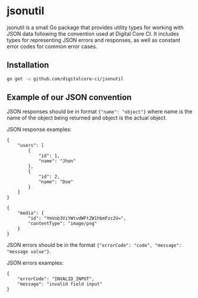 # jsonutil

jsonutil is a small Go package that provides utility types for working with JSON data following the convention used at Digital Core CI.
It includes types for representing JSON errors and responses, as well as constant error codes for common error cases.

## Installation

```bash
go get -u github.com/digitalcore-ci/jsonutil
```

## Example of our JSON convention

JSON responses should be in format `{"name": "object"}` where name is the name of the object being returned and object is the actual object.

JSON response examples:

```
{
    "users": [
        {
            "id": 1,
            "name": "Jhon"
        },
        {
            "id": 2,
            "name": "Doe"
        }
    ]
}
```

```
{
    "media": {
        "id": "YmVob3ViYWtvdWFtZW1hbmFzc2U=",
        "contentType": "image/png"
    }
}
```

JSON errors should be in the format `{"errorCode": "code", "message": "message value"}`.

JSON errors examples:

```
{
    "errorCode": "INVALID_INPUT",
    "message": "invalid field input"
}
```

##
